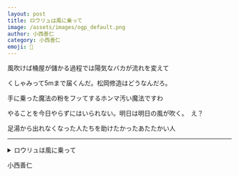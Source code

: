 ```yaml
---
layout: post
title: ロウリュは風に乗って
image: /assets/images/ogp_default.png
author: 小西善仁
category: 小西善仁
emoji: 🍊
---
```


<div class="tanka-area"><div class="tanka">
<p>風吹けば桶屋が儲かる過程では陽気なバカが流れを変えて</p>
<p>くしゃみって5mまで届くんだ。松岡修造はどうなんだろ。</p>
<p>手に乗った魔法の粉をフッてするホンマ汚い魔法ですわ</p>
<p>やることを今日やらずにはいられない。明日は明日の風が吹く。　え？</p>
<p>足湯から出れなくなった人たちを助けたかったあたたかい人</p></div></div>

---

<details><summary>ロウリュは風に乗って</summary>
風吹けば桶屋が儲かる過程では陽気なバカが流れを変えて<br/>くしゃみって5mまで届くんだ。松岡修造はどうなんだろ。<br/>手に乗った魔法の粉をフッてするホンマ汚い魔法ですわ<br/>やることを今日やらずにはいられない。明日は明日の風が吹く。　え？<br/>足湯から出れなくなった人たちを助けたかったあたたかい人<br/>
</details>

小西善仁
